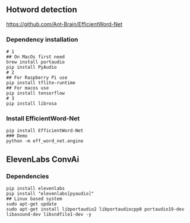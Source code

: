 ## Hotword detection

https://github.com/Ant-Brain/EfficientWord-Net

### Dependency installation

```
# 1
## On MacOs first need
brew install portaudio
pip install PyAudio
# 2
## For Raspberry Pi use
pip install tflite-runtime
## For macos use
pip install tensorflow
# 3
pip install librosa
```

### Install EfficientWord-Net

```
pip install EfficientWord-Net
### Demo
python -m eff_word_net.engine
```

## ElevenLabs ConvAi

### Dependencies

```
pip install elevenlabs
pip install "elevenlabs[pyaudio]"
## Linux based system
sudo apt-get update
sudo apt-get install libportaudio2 libportaudiocpp0 portaudio19-dev libasound-dev libsndfile1-dev -y
```
